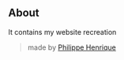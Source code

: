 ## About
It contains my website recreation

> made by [Philippe Henrique](https://fb.com/philippe.henriquee)
